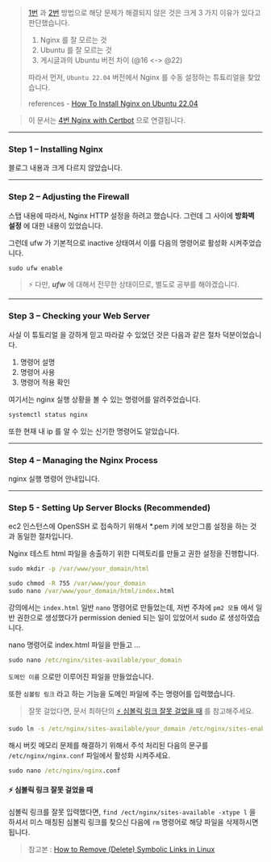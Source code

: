 > [1번](./1.nginx.exit.error.md) 과 [2번](2.nginx.bypass.error.md) 방법으로 해당 문제가 해결되지 않은 것은 크게 3 가지 이유가 있다고 판단했습니다.
>
> 1. Nginx 를 잘 모르는 것
> 2. Ubuntu 를 잘 모르는 것
> 3. 게시글과의 Ubuntu 버전 차이 (@16 <-> @22)
>
> 따라서 먼저, `Ubuntu 22.04` 버전에서 Nginx 를 수동 설정하는 튜툐리얼을 찾았습니다.
>
> references - [How To Install Nginx on Ubuntu 22.04](https://www.digitalocean.com/community/tutorials/how-to-install-nginx-on-ubuntu-22-04#step-5-%E2%80%93-setting-up-server-blocks-(recommended))

> 이 문서는 [4번 Nginx with Certbot](./4.nginx.curtbot.md) 으로 연결됩니다.

<hr>

### Step 1 – Installing Nginx

블로그 내용과 크게 다르지 않았습니다.

<hr>

### Step 2 – Adjusting the Firewall

스탭 내용에 따라서, Nginx HTTP 설정을 하려고 했습니다. 그런데 그 사이에 **방화벽 설정** 에 대한 내용이 있었습니다.

그런데 ufw 가 기본적으로 inactive 상태여서 이를 다음의 명령어로 활성화 시켜주었습니다.

```cmd
sudo ufw enable
```

> ⚡ 다만, ***ufw*** 에 대해서 전무한 상태이므로, 별도로 공부를 해야겠습니다.

<hr>

### Step 3 – Checking your Web Server

사실 이 튜툐리얼 을 강하게 믿고 따라갈 수 있었던 것은 다음과 같은 절차 덕분이었습니다.

1. 명령어 설명
2. 명령어 사용
3. 명령어 적용 확인

여기서는 nginx 실행 상황을 볼 수 있는 명령어를 알려주었습니다.

```cmd
systemctl status nginx
```

또한 현재 내 ip 를 알 수 있는 신기한 명령어도 알았습니다.

<hr>

### Step 4 – Managing the Nginx Process

nginx 실행 명령어 안내입니다.


<hr>

### Step 5 - Setting Up Server Blocks (Recommended)

ec2 인스턴스에 OpenSSH 로 접속하기 위해서 *.pem 키에 보안그룹 설정을 하는 것과 동일한 절차입니다.

Nginx 테스트 html 파일을 송출하기 위한 디렉토리를 만들고 권한 설정을 진행합니다.

```cmd
sudo mkdir -p /var/www/your_domain/html

sudo chmod -R 755 /var/www/your_domain
sudo nano /var/www/your_domain/html/index.html
```

강의에서는 `index.html` 일반 `nano` 명령어로 만들었는데, 저번 주차에 `pm2 모듈` 에서 일반 권한으로 생성했다가 permission denied 되는 일이 있었어서 sudo 로 생성하였습니다.


nano 명령어로 index.html 파일을 만들고 ...

```cmd
sudo nano /etc/nginx/sites-available/your_domain
```

`도메인 이름` 으로만 이루어진 파일을 만들었습니다.

또한 `심볼링 링크` 라고 하는 기능을 도메인 파일에 주는 명령어를 입력했습니다.

> 잘못 걸었다면, 문서 최하단의 [⚡ 심볼릭 링크 잘못 걸었을 때](./3.nginx.setup.md#⚡-심볼릭-링크-잘못-걸었을-때) 를 참고해주세요.

```cmd
sudo ln -s /etc/nginx/sites-available/your_domain /etc/nginx/sites-enabled/
```

해시 버킷 메모리 문제를 해결하기 위해서 주석 처리된 다음의 문구를 `/etc/nginx/nginx.conf` 파일에서 활성화 시켜주세요.

```cmd
sudo nano /etc/nginx/nginx.conf
```

#### ⚡ 심볼릭 링크 잘못 걸었을 때

심볼릭 링크를 잘못 입력했다면, `find /ect/nginx/sites-available -xtype l` 을 하셔서 미스 매칭된 심볼릭 링크를 찾으신 다음에 `rm` 명령어로 해당 파일을 삭제하시면 됩니다.

> 참고본 : [How to Remove (Delete) Symbolic Links in Linux](https://linuxize.com/post/how-to-remove-symbolic-links-in-linux/#:~:text=To%20remove%20a%20symbolic%20link,the%20symlink%20as%20an%20argument.ㄴ)

